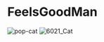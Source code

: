# FeelsGoodMan
![pop-cat](https://user-images.githubusercontent.com/67531537/163400428-56caa711-bade-4f6e-8a20-03e89a365965.gif)
![6021_Cat](https://user-images.githubusercontent.com/67531537/163401919-5ffd8cec-c703-4c04-87cb-404f3f802c8d.gif)
